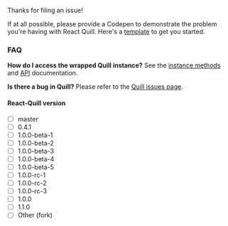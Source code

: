 Thanks for filing an issue!

If at all possible, please provide a Codepen to demonstrate the problem you're having with React Quill. Here's a [template] to get you started.

[template]: https://codepen.io/pen?template=xgyOXQ

### FAQ

**How do I access the wrapped Quill instance?**
See the [instance methods] and [API] documentation.

[instance methods]: https://github.com/zenoamaro/react-quill#methods
[api]: https://github.com/zenoamaro/react-quill#api-reference

**Is there a bug in Quill?**
Please refer to the [Quill issues page].

[quill issues page]: https://github.com/quilljs/quill/issues

#### React-Quill version

- [ ] master
- [ ] 0.4.1
- [ ] 1.0.0-beta-1
- [ ] 1.0.0-beta-2
- [ ] 1.0.0-beta-3
- [ ] 1.0.0-beta-4
- [ ] 1.0.0-beta-5
- [ ] 1.0.0-rc-1
- [ ] 1.0.0-rc-2
- [ ] 1.0.0-rc-3
- [ ] 1.0.0
- [ ] 1.1.0
- [ ] Other (fork)
